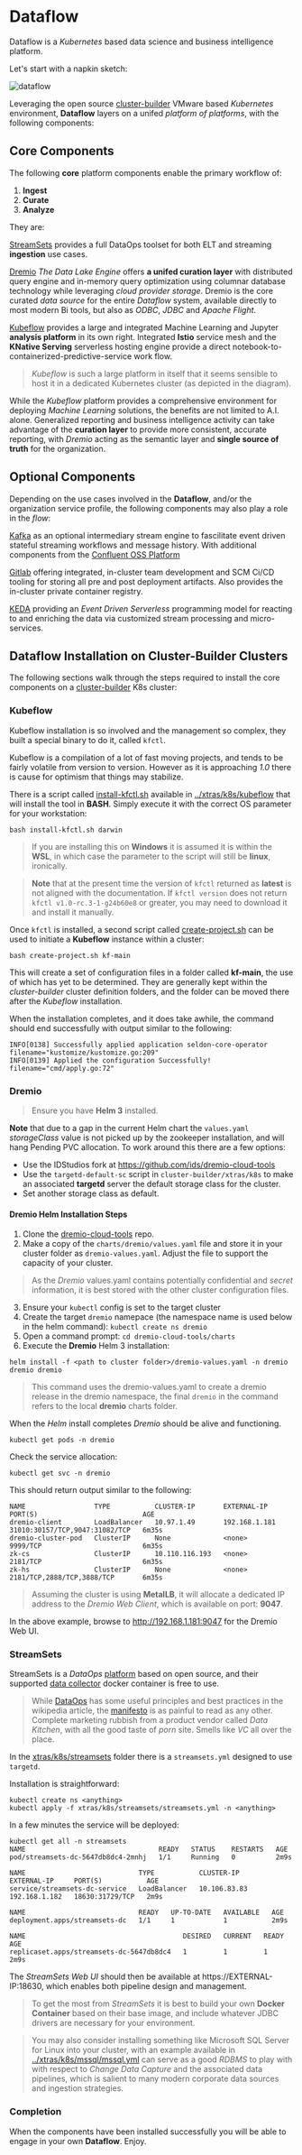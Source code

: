# Dataflow

Dataflow is a _Kubernetes_ based data science and business intelligence platform.  

Let's start with a napkin sketch:

![dataflow](images/dataflow.png)

Leveraging the open source [cluster-builder](https://cluster-builder.idstudios.io) VMware based _Kubernetes_ environment, __Dataflow__ layers on a unifed _platform of platforms_, with the following components:

## Core Components 

The following __core__ platform components enable the primary workflow of:

 1. __Ingest__
 2. __Curate__
 3. __Analyze__

They are:

[StreamSets](https://streamsets.com) provides a full DataOps toolset for both ELT and streaming __ingestion__ use cases.

[Dremio](https://dremio.com) _The Data Lake Engine_ offers __a unifed curation layer__ with distributed query engine and in-memory query optimization using columnar database technology while leveraging _cloud provider storage_.  Dremio is the core curated _data source_ for the entire _Dataflow_ system, available directly to most modern Bi tools, but also as _ODBC_, _JDBC_ and _Apache Flight_.

[Kubeflow](https://kubeflow.org) provides a large and integrated Machine Learning and Jupyter __analysis platform__ in its own right.  Integrated __Istio__ service mesh  and the __KNative Serving__ serverless hosting engine provide a direct notebook-to-containerized-predictive-service work flow.

> _Kubeflow_ is such a large platform in itself that it seems sensible to host it in a dedicated Kubernetes cluster (as depicted in the diagram).

While the _Kubeflow_ platform provides a comprehensive environment for deploying _Machine Learning_ solutions, the benefits are not limited to A.I. alone.  Generalized reporting and business intelligence activity can take advantage of the __curation layer__ to provide more consistent, accurate reporting, with _Dremio_ acting as the semantic layer and __single source of truth__ for the organization.

## Optional Components

Depending on the use cases involved in the __Dataflow__, and/or the organization service profile, the following components may also play a role in the _flow_:

[Kafka](https://kafka.apache.org/) as an optional intermediary stream engine to fascilitate event driven stateful streaming workflows and message history.  With additional components from the [Confluent OSS Platform](https://www.confluent.io/download)

[Gitlab](https://gitlab.org) offering integrated, in-cluster team development and SCM Ci/CD tooling for storing all pre and post deployment artifacts.  Also provides the in-cluster private container registry.

[KEDA](https://github.com/kedacore/keda) providing an _Event Driven Serverless_ programming model for reacting to and enriching the data via customized stream processing and micro-services.

## Dataflow Installation on Cluster-Builder Clusters

The following sections walk through the steps required to install the core components on a [cluster-builder](https://scluster-builder.idstudios.io) K8s cluster:

### Kubeflow

Kubeflow installation is so involved and the management so complex, they built a special binary to do it, called `kfctl`.

Kubeflow is a compilation of a lot of fast moving projects, and tends to be fairly volatile from version to version.  However as it is approaching _1.0_ there is cause for optimism that things may stabilize.

There is a script called [install-kfctl.sh](../xtras/k8s/kubeflow/install-kfctl.sh) available in [../xtras/k8s/kubeflow](../xtras/k8s/kubeflow) that will install the tool in __BASH__. Simply execute it with the correct OS parameter for your workstation:

```
bash install-kfctl.sh darwin
```

> If you are installing this on __Windows__ it is assumed it is within the __WSL__, in which case the parameter to the script will still be __linux__, ironically.


> __Note__ that at the present time the version of `kfctl` returned as __latest__ is not aligned with the documentation.  If `kfctl version` does not return `kfctl v1.0-rc.3-1-g24b60e8` or greater, you may need to download it and install it manually.


Once `kfctl` is installed, a second script called [create-project.sh](../xtras/k8s/kubeflow/create-project.sh) can be used to initiate a __Kubeflow__ instance within a cluster:

```
bash create-project.sh kf-main
```

This will create a set of configuration files in a folder called __kf-main__, the use of which has yet to be determined.  They are generally kept within the _cluster-builder_ cluster definition folders, and the folder can be moved there after the _Kubeflow_ installation.

When the installation completes, and it does take awhile, the command should end successfully with output similar to the following:

```
INFO[0138] Successfully applied application seldon-core-operator  filename="kustomize/kustomize.go:209"
INFO[0139] Applied the configuration Successfully!       filename="cmd/apply.go:72"
```

### Dremio

> Ensure you have __Helm 3__ installed.

__Note__ that due to a gap in the current Helm chart the `values.yaml` _storageClass_ value is not picked up by the zookeeper installation, and will hang Pending PVC allocation.  To work around this there are a few options:

* Use the IDStudios fork at https://github.com/ids/dremio-cloud-tools
* Use the `targetd-default-sc` script in `cluster-builder/xtras/k8s` to make an associated __targetd__ server the default storage class for the cluster.
* Set another storage class as default.

#### Dremio Helm Installation Steps

1. Clone the [dremio-cloud-tools](https://github.com/dremio/dremio-cloud-tools) repo.
2. Make a copy of the `charts/dremio/values.yaml` file and store it in your cluster folder as `dremio-values.yaml`.  Adjust the file to support the capacity of your cluster.

> As the _Dremio_ values.yaml contains potentially confidential and _secret_ information, it is best stored with the other cluster configuration files.

3. Ensure your `kubectl` config is set to the target cluster
4. Create the target `dremio` namepace (the namespace name is used below in the helm command): `kubectl create ns dremio`
5. Open a command prompt: `cd dremio-cloud-tools/charts`
6. Execute the __Dremio__ Helm 3 installation:

```
helm install -f <path to cluster folder>/dremio-values.yaml -n dremio dremio dremio
```

> This command uses the dremio-values.yaml to create a dremio release in the dremio namespace, the final `dremio` in the command refers to the local __dremio__ charts folder.

When the _Helm_ install completes _Dremio_ should be alive and functioning.  

```
kubectl get pods -n dremio
```

Check the service allocation:

```
kubectl get svc -n dremio
```

This should return output similar to the following:

```
NAME                 TYPE           CLUSTER-IP       EXTERNAL-IP     PORT(S)                          AGE
dremio-client        LoadBalancer   10.97.1.49       192.168.1.181   31010:30157/TCP,9047:31082/TCP   6m35s
dremio-cluster-pod   ClusterIP      None             <none>          9999/TCP                         6m35s
zk-cs                ClusterIP      10.110.116.193   <none>          2181/TCP                         6m35s
zk-hs                ClusterIP      None             <none>          2181/TCP,2888/TCP,3888/TCP       6m35s
```

> Assuming the cluster is using __MetalLB__, it will allocate a dedicated IP address to the _Dremio Web Client_, which is available on port: __9047__.


In the above example, browse to http://192.168.1.181:9047 for the Dremio Web UI.

### StreamSets

StreamSets is a _DataOps_ [platform](https://streamsets.com) based on open source, and their supported [data collector](https://hub.docker.com/layers/streamsets/datacollector/) docker container is free to use.  

> While [DataOps](https://en.wikipedia.org/wiki/DataOps) has some useful principles and best practices in the wikipedia article, the [manifesto](https://www.dataopsmanifesto.org/) is as painful to read as any other. Complete marketing rubbish from a product vendor called _Data Kitchen_, with all the good taste of _porn_ site.  Smells like _VC_ all over the place.

In the [xtras/k8s/streamsets](../xtras/k8s/streamsets/streamsets.yml) folder there is a `streamsets.yml` designed to use `targetd`.

Installation is straightforward:

```
kubectl create ns <anything>
kubectl apply -f xtras/k8s/streamsets/streamsets.yml -n <anything>
```

In a few minutes the service will be deployed:

```
kubectl get all -n streamsets
NAME                                 READY   STATUS    RESTARTS   AGE
pod/streamsets-dc-5647db8dc4-2mnhj   1/1     Running   0          2m9s

NAME                            TYPE           CLUSTER-IP     EXTERNAL-IP     PORT(S)           AGE
service/streamsets-dc-service   LoadBalancer   10.106.83.83   192.168.1.182   18630:31729/TCP   2m9s

NAME                            READY   UP-TO-DATE   AVAILABLE   AGE
deployment.apps/streamsets-dc   1/1     1            1           2m9s

NAME                                       DESIRED   CURRENT   READY   AGE
replicaset.apps/streamsets-dc-5647db8dc4   1         1         1       2m9s
```

The _StreamSets Web UI_ should then be available at https://EXTERNAL-IP:18630, which enables both pipeline design and management.

> To get the most from _StreamSets_ it is best to build your own __Docker Container__ based on their base image, and include whatever JDBC drivers are necessary for your environment.

> You may also consider installing something like Microsoft SQL Server for Linux into your cluster, with an example available in [../xtras/k8s/mssql/mssql.yml](../xtras/k8s/mssql/mssql.yml) can serve as a good _RDBMS_ to play with with respect to _Change Data Capture_ and the associated data pipelines, which is salient to many modern corporate data sources and ingestion strategies.

### Completion

When the components have been installed successfully you will be able to engage in your own __Dataflow__.  Enjoy.